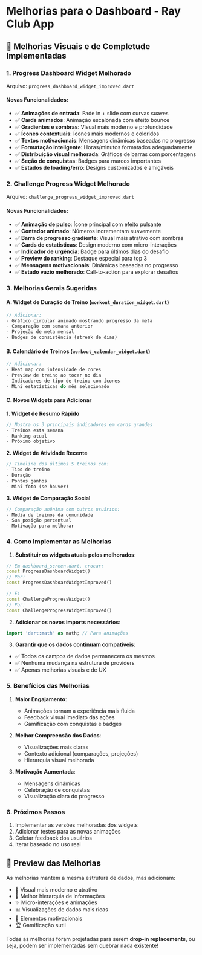 # Melhorias para o Dashboard - Ray Club App

## 🎨 Melhorias Visuais e de Completude Implementadas

### 1. **Progress Dashboard Widget Melhorado**
Arquivo: `progress_dashboard_widget_improved.dart`

#### Novas Funcionalidades:
- ✅ **Animações de entrada**: Fade in + slide com curvas suaves
- ✅ **Cards animados**: Animação escalonada com efeito bounce
- ✅ **Gradientes e sombras**: Visual mais moderno e profundidade
- ✅ **Ícones contextuais**: Ícones mais modernos e coloridos
- ✅ **Textos motivacionais**: Mensagens dinâmicas baseadas no progresso
- ✅ **Formatação inteligente**: Horas/minutos formatados adequadamente
- ✅ **Distribuição visual melhorada**: Gráficos de barras com porcentagens
- ✅ **Seção de conquistas**: Badges para marcos importantes
- ✅ **Estados de loading/erro**: Designs customizados e amigáveis

### 2. **Challenge Progress Widget Melhorado**
Arquivo: `challenge_progress_widget_improved.dart`

#### Novas Funcionalidades:
- ✅ **Animação de pulso**: Ícone principal com efeito pulsante
- ✅ **Contador animado**: Números incrementam suavemente
- ✅ **Barra de progresso gradiente**: Visual mais atrativo com sombras
- ✅ **Cards de estatísticas**: Design moderno com micro-interações
- ✅ **Indicador de urgência**: Badge para últimos dias do desafio
- ✅ **Preview do ranking**: Destaque especial para top 3
- ✅ **Mensagens motivacionais**: Dinâmicas baseadas no progresso
- ✅ **Estado vazio melhorado**: Call-to-action para explorar desafios

### 3. **Melhorias Gerais Sugeridas**

#### A. **Widget de Duração de Treino** (`workout_duration_widget.dart`)
```dart
// Adicionar:
- Gráfico circular animado mostrando progresso da meta
- Comparação com semana anterior
- Projeção de meta mensal
- Badges de consistência (streak de dias)
```

#### B. **Calendário de Treinos** (`workout_calendar_widget.dart`)
```dart
// Adicionar:
- Heat map com intensidade de cores
- Preview de treino ao tocar no dia
- Indicadores de tipo de treino com ícones
- Mini estatísticas do mês selecionado
```

#### C. **Novos Widgets para Adicionar**

**1. Widget de Resumo Rápido**
```dart
// Mostra os 3 principais indicadores em cards grandes
- Treinos esta semana
- Ranking atual
- Próximo objetivo
```

**2. Widget de Atividade Recente**
```dart
// Timeline dos últimos 5 treinos com:
- Tipo de treino
- Duração
- Pontos ganhos
- Mini foto (se houver)
```

**3. Widget de Comparação Social**
```dart
// Comparação anônima com outros usuários:
- Média de treinos da comunidade
- Sua posição percentual
- Motivação para melhorar
```

### 4. **Como Implementar as Melhorias**

1. **Substituir os widgets atuais pelos melhorados**:
```dart
// Em dashboard_screen.dart, trocar:
const ProgressDashboardWidget()
// Por:
const ProgressDashboardWidgetImproved()

// E:
const ChallengeProgressWidget()
// Por:
const ChallengeProgressWidgetImproved()
```

2. **Adicionar os novos imports necessários**:
```dart
import 'dart:math' as math; // Para animações
```

3. **Garantir que os dados continuam compatíveis**:
- ✅ Todos os campos de dados permanecem os mesmos
- ✅ Nenhuma mudança na estrutura de providers
- ✅ Apenas melhorias visuais e de UX

### 5. **Benefícios das Melhorias**

1. **Maior Engajamento**:
   - Animações tornam a experiência mais fluida
   - Feedback visual imediato das ações
   - Gamificação com conquistas e badges

2. **Melhor Compreensão dos Dados**:
   - Visualizações mais claras
   - Contexto adicional (comparações, projeções)
   - Hierarquia visual melhorada

3. **Motivação Aumentada**:
   - Mensagens dinâmicas
   - Celebração de conquistas
   - Visualização clara do progresso

### 6. **Próximos Passos**

1. Implementar as versões melhoradas dos widgets
2. Adicionar testes para as novas animações
3. Coletar feedback dos usuários
4. Iterar baseado no uso real

## 📱 Preview das Melhorias

As melhorias mantêm a mesma estrutura de dados, mas adicionam:
- 🎨 Visual mais moderno e atrativo
- 🎯 Melhor hierarquia de informações
- ✨ Micro-interações e animações
- 📊 Visualizações de dados mais ricas
- 💪 Elementos motivacionais
- 🏆 Gamificação sutil

Todas as melhorias foram projetadas para serem **drop-in replacements**, ou seja, podem ser implementadas sem quebrar nada existente! 